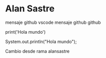 
# Alan Sastre

mensaje github vscode
mensaje github github

print('Hola mundo')

System.out.println("Hola mundo");

Cambio desde rama alansastre